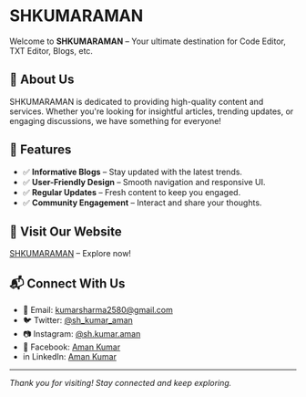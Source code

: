 # SHKUMARAMAN

Welcome to **SHKUMARAMAN** – Your ultimate destination for Code Editor, TXT Editor, Blogs, etc.

## 🚀 About Us
SHKUMARAMAN is dedicated to providing high-quality content and services. Whether you're looking for insightful articles, trending updates, or engaging discussions, we have something for everyone!

## 🌟 Features
- ✅ **Informative Blogs** – Stay updated with the latest trends.
- ✅ **User-Friendly Design** – Smooth navigation and responsive UI.
- ✅ **Regular Updates** – Fresh content to keep you engaged.
- ✅ **Community Engagement** – Interact and share your thoughts.

## 🔗 Visit Our Website
[SHKUMARAMAN](https://shkumaraman.github.io) – Explore now!

## 📬 Connect With Us
- 📧 Email: kumarsharma2580@gmail.com
- 🐦 Twitter: [@sh_kumar_aman](https://twitter.com/sh_kumar_aman)
- 📷 Instagram: [@sh.kumar.aman](https://instagram.com/sh.kumar.aman)
- 💬 Facebook: [Aman Kumar](https://facebook.com/sh.kumar.aman)
- in LinkedIn: [Aman Kumar](https://linkedin.com/in/shkumaraman)
  
---
*Thank you for visiting! Stay connected and keep exploring.*

